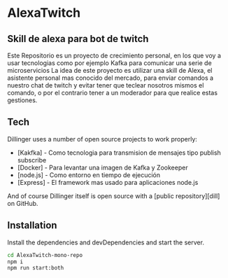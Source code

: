 # AlexaTwitch
## Skill de alexa para bot de twitch


Este Repositorio es un proyecto de crecimiento personal, en los que voy a usar tecnologias como por ejemplo Kafka para comunicar una serie de microservicios
La idea de este proyecto es utilizar una skill de Alexa, el asistente personal mas conocido del mercado, para enviar comandos a nuestro chat de twitch y evitar tener que teclear nosotros mismos el comando, o por el contrario tener a un moderador para que realice estas gestiones.

## Tech

Dillinger uses a number of open source projects to work properly:

- [Kakfka] - Como tecnologia para transmision de mensajes tipo publish subscribe
- [Docker] - Para levantar una imagen de Kafka y Zookeeper
- [node.js] - Como entorno en tiempo de ejecución
- [Express] - El framework mas usado para aplicaciones node.js


And of course Dillinger itself is open source with a [public repository][dill]
 on GitHub.

## Installation

Install the dependencies and devDependencies and start the server.

```sh
cd AlexaTwitch-mono-repo
npm i
npm run start:both 
```


